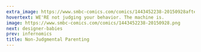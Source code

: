 ```yaml
---
extra_image: https://www.smbc-comics.com/comics/1443452238-20150928after.png
hovertext: WE'RE not judging your behavior. The machine is.
image: https://www.smbc-comics.com/comics/1443452238-20150928.png
next: designer-babies
prev: infernomics
title: Non-Judgmental Parenting
---
```

